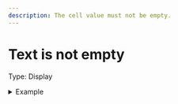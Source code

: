 ```yaml
---
description: The cell value must not be empty.
---
```


# Text is not empty

Type: Display

<details>

<summary>Example</summary>

* Cell value: Description
* Result: Pass - Cell value is not empty

</details>
